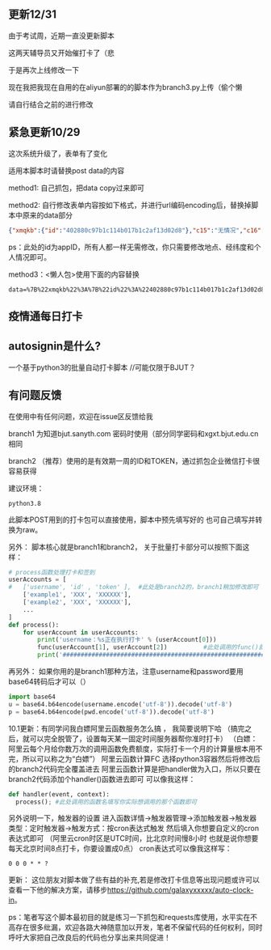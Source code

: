 ## **更新12/31**
由于考试周，近期一直没更新脚本

这两天辅导员又开始催打卡了（悲

于是再次上线修改一下

现在我把我现在自用的在aliyun部署的的脚本作为branch3.py上传（偷个懒

请自行结合之前的进行修改
## 紧急更新10/29
这次系统升级了，表单有了变化

适用本脚本时请替换post data的内容

method1: 自己抓包，把data copy过来即可

method2: 自行修改表单内容按如下格式，并进行url编码encoding后，替换掉脚本中原来的data部分
```json
{"xmqkb":{"id":"402880c97b1c114b017b1c2af13d02d8"},"c15":"无情况","c16":"在校且住宿","c17":"在京","c18":"低风险地区","c12":"北京市,北京市,朝阳区,","type":"YQSJSB","location_longitude":116.21161177441111,"location_latitude":39.98611115356111,"location_address":"北京市朝阳区平乐园100号北京工业大学"}
```
ps：此处的id为appID，所有人都一样无需修改，你只需要修改地点、经纬度和个人情况即可。

method3：<懒人包>使用下面的内容替换
```
data=%7B%22xmqkb%22%3A%7B%22id%22%3A%22402880c97b1c114b017b1c2af13d02d8%22%7D%2C%22c15%22%3A%22%E6%97%A0%E6%83%85%E5%86%B5%22%2C%22c16%22%3A%22%E5%9C%A8%E6%A0%A1%E4%B8%94%E4%BD%8F%E5%AE%BF%22%2C%22c17%22%3A%22%E5%9C%A8%E4%BA%AC%22%2C%22c18%22%3A%22%E4%BD%8E%E9%A3%8E%E9%99%A9%E5%9C%B0%E5%8C%BA%22%2C%22c12%22%3A%22%E5%8C%97%E4%BA%AC%E5%B8%82%2C%E5%8C%97%E4%BA%AC%E5%B8%82%2C%E6%9C%9D%E9%98%B3%E5%8C%BA%2C%22%2C%22type%22%3A%22YQSJSB%22%2C%22location_longitude%22%3A116.21161177441111%2C%22location_latitude%22%3A39.98611115356111%2C%22location_address%22%3A%22%E5%8C%97%E4%BA%AC%E5%B8%82%E6%9C%9D%E9%98%B3%E5%8C%BA%E5%B9%B3%E4%B9%90%E5%9B%AD100%E5%8F%B7%E5%8C%97%E4%BA%AC%E5%B7%A5%E4%B8%9A%E5%A4%A7%E5%AD%A6%22%7D&msgUrl=syt%2Fzzapply%2Flist.htm%3Ftype%3DYQSJSB%26xmid%3D402880c97b1c114b017b1c2af13d02d8&uploadFileStr=%7B%7D&multiSelectData=%7B%7D&type=YQSJSB
```

## 疫情通每日打卡
## autosignin是什么?
一个基于python3的批量自动打卡脚本 //可能仅限于BJUT？


## 有问题反馈
在使用中有任何问题，欢迎在issue区反馈给我

branch1 为知道bjut.sanyth.com 密码时使用（部分同学密码和xgxt.bjut.edu.cn相同

branch2 （推荐）使用的是有效期一周的ID和TOKEN，通过抓包企业微信打卡很容易获得

建议环境：
```
python3.8
```
此脚本POST用到的打卡包可以直接使用，脚本中预先填写好的
也可自己填写并转换为raw。

另外：
脚本核心就是branch1和branch2，
关于批量打卡部分可以按照下面这样：
```python
# process函数处理打卡和签到
userAccounts = [
#   ['username', 'id' , 'token' ],  #此处是branch2的，branch1稍加修改即可
    ['example1', 'XXX', 'XXXXXX'],
    ['example2', 'XXX', 'XXXXXX'],
    ...
]
def process():
    for userAccount in userAccounts:
        print('username：%s正在执行打卡' % (userAccount[0]))
        func(userAccount[1], userAccount[2])          #此处调用的func()就是脚本的主体部分
        print('############################################################')
```
再另外：
如果你用的是branch1那种方法，注意username和password要用base64转码后才可以（）
```python
import base64
u = base64.b64encode(username.encode('utf-8')).decode('utf-8')
p = base64.b64encode(pwd.encode('utf-8')).decode('utf-8')
```
10.1更新：有同学问我白嫖阿里云函数服务怎么搞 ， 我简要说明下哈
（搞完之后，就可以完全脱管了，设置每天某一固定时间服务器帮你准时打卡）
（白嫖：阿里云每个月给你数万次的调用函数免费额度，实际打卡一个月的计算量根本用不完，所以可以称之为“白嫖”）
阿里云函数计算FC 选择python3容器然后将修改后的branch2代码完全覆盖进去
阿里云函数计算是把handler做为入口，所以只要在branch2代码添加个handler()函数进去即可
可以像我这样：
```python
def handler(event, context):
  process(); #此处调用的函数名填写你实际想调用的那个函数即可
```
另外说明一下，触发器的设置
进入函数详情->触发器管理->添加触发器->触发器类型：定时触发器->触发方式：按cron表达式触发
然后填入你想要自定义的cron表达式即可
（阿里云cron时区是UTC时间，比北京时间慢8小时
也就是说你想要每天北京时间8点打卡，你要设置成0点）
cron表达式可以像我这样写：
```
0 0 0 * * ?
```

更新： 这位朋友对脚本做了些有益的补充,若是修改打卡信息等出现问题或许可以查看一下他的解决方案，请移步<https://github.com/galaxyxxxxx/auto-clock-in>。

ps：笔者写这个脚本最初目的就是练习一下抓包和requests库使用，水平实在不高存在很多纰漏，欢迎各路大神随意加以开发，笔者不保留代码的任何权利，同时呼吁大家把自己改良后的代码也分享出来共同促进！
